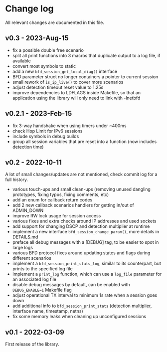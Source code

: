 Change log
==========

All relevant changes are documented in this file.

v0.3 - 2023-Aug-15
------------------
* fix a possible double free scenario
* split all print functions into 3 macros that duplicate output to a log file, if available
* convert most symbols to static
* add a new `bfd_session_get_local_diag()` interface
* BFD parameter struct no longer containers a pointer to current session
* small rework of `is_ip_live()` to cover more scenarios
* adjust detection timeout reset value to 1.25s
* improve dependencies to LDFLAGS inside Makefile, so that an application using the library will only need to link with -lnetbfd

v0.2.1 - 2023-Feb-15
-----------------
* fix 3-way handshake when using timers under ~400ms
* check Hop Limit for IPv6 sessions
* include symbols in debug builds
* group all session variables that are reset into a function (now includes detection time)

v0.2 - 2022-10-11
-----------------
A lot of small changes/updates are not mentioned, check commit log for a full history.

* various touch-ups and small clean-ups (removing unused dangling prototypes, fixing typos, fixing comments, etc)
* add an enum for callback return codes
* add 2 new callback scenarios handlers for getting in/out of ADMIN_DOWN
* improve RW lock usage for session access
* various fixes and extra checks around IP addresses and used sockets
* add support for changing DSCP and detection multiplier at runtime
* implement a new interface `bfd_session_change_param()`, more details in DETAILS.md
* preface all debug messages with a [DEBUG] tag, to be easier to spot in large logs
* various BFD protocol fixes around updating states and flags during different scenarios
* implement a `bfd_session_print_stats_log`, similar to its counterpart, but prints to the specified log file
* implement a `print_log` function, which can use a `log_file` parameter for an associated log file
* disable debug messages by default, can be enabled with `DEBUG_ENABLE=1` Makefile flag
* adjust operational TX interval to minimum 1s rate when a session goes down
* add additional info to `bfd_session_print_stats` (detection multiplier, interface name, timestamp, netns)
* fix some memory leaks when cleaning up unconfigured sessions

v0.1 - 2022-03-09
-----------------

First release of the library.